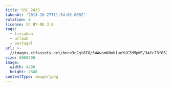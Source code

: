 ```yaml
---
title: DSC_2413
takenAt: '2013-10-27T11:54:02.000Z'
rotation: 0
license: CC BY-ND 3.0
tags:
  - lissabon
  - urlaub
  - portugal
url: >-
  //images.ctfassets.net/bncv3c2gt878/54AwsmKNok1ueYUCZdMpWE/34fc73f052db15cac5e6cc16a8f1d3f6/dsc_2413_10577276194_o
size: 6060208
image:
  width: 4288
  height: 2848
contentType: image/jpeg
---
```


